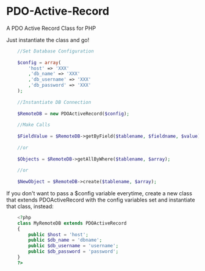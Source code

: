PDO-Active-Record
=================

A PDO Active Record Class for PHP


Just instantiate the class and go!

```php
	//Set Database Configuration
	
	$config = array(
		'host' => 'XXX'
		,'db_name' => 'XXX'
		,'db_username' => 'XXX'
		,'db_password' => 'XXX'
	);
	
	//Instantiate DB Connection
	
	$RemoteDB = new PDOActiveRecord($config);
	
	//Make Calls
	
	$FieldValue = $RemoteDB->getByField($tablename, $fieldname, $value);
	
	//or
	
	$Objects = $RemoteDB->getAllByWhere($tablename, $array);
	
	//or 
	
	$NewObject = $RemoteDB->create($tablename, $array);
```


If you don't want to pass a $config variable everytime, create a new class that extends PDOActiveRecord with the config variables set and instantiate that class, instead:
```php
	<?php 
	class MyRemoteDB extends PDOActiveRecord
	{
	  	public $host = 'host';
		public $db_name = 'dbname';
		public $db_username = 'username';
		public $db_password = 'password';
	}
	?>
```
